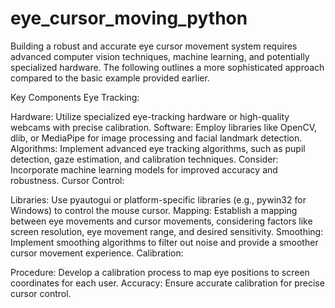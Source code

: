 # eye_cursor_moving_python
Building a robust and accurate eye cursor movement system requires advanced computer vision techniques, machine learning, and potentially specialized hardware. The following outlines a more sophisticated approach compared to the basic example provided earlier.

Key Components
Eye Tracking:

Hardware: Utilize specialized eye-tracking hardware or high-quality webcams with precise calibration.
Software: Employ libraries like OpenCV, dlib, or MediaPipe for image processing and facial landmark detection.
Algorithms: Implement advanced eye tracking algorithms, such as pupil detection, gaze estimation, and calibration techniques.
Consider: Incorporate machine learning models for improved accuracy and robustness.
Cursor Control:

Libraries: Use pyautogui or platform-specific libraries (e.g., pywin32 for Windows) to control the mouse cursor.
Mapping: Establish a mapping between eye movements and cursor movements, considering factors like screen resolution, eye movement range, and desired sensitivity.
Smoothing: Implement smoothing algorithms to filter out noise and provide a smoother cursor movement experience.
Calibration:

Procedure: Develop a calibration process to map eye positions to screen coordinates for each user.
Accuracy: Ensure accurate calibration for precise cursor control.

